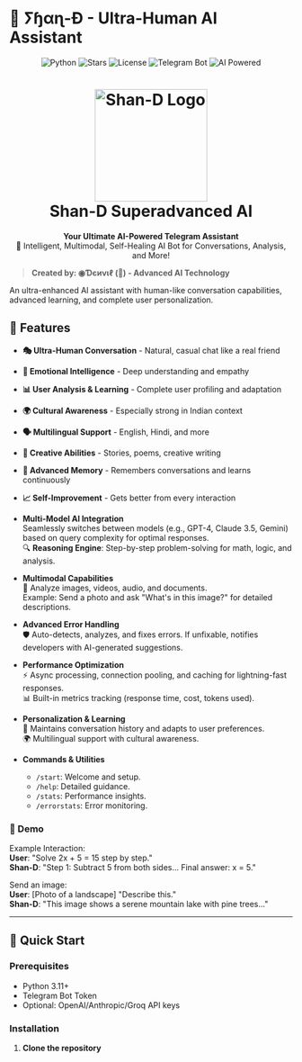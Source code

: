 # 🤖 ⵢɧαɳ-Đ - Ultra-Human AI Assistant



<p align="center">
  <img src="https://img.shields.io/badge/Python-3.10%2B-blue?style=for-the-badge&logo=python" alt="Python">
  <img src="https://img.shields.io/github/stars/DenxVil/Shan_D_Superadvanced?style=for-the-badge&logo=github" alt="Stars">
  <img src="https://img.shields.io/github/license/DenxVil/Shan_D_Superadvanced?style=for-the-badge&logo=mit" alt="License">
  <img src="https://img.shields.io/badge/Telegram-Bot-blue?style=for-the-badge&logo=telegram" alt="Telegram Bot">
  <img src="https://img.shields.io/badge/AI-Powered-green?style=for-the-badge&logo=openai" alt="AI Powered">
</p>

<h1 align="center">
  <img src="https://github.com/DenxVil/Shan_D_Superadvanced/blob/3c6d5d28cb9eac111c8d1276542662e6856602f6/data/image/-268576799680923708.mp4" alt="Shan-D Logo" width="200" j,  height="200">
  <br>
  Shan-D Superadvanced AI
</h1>

<p align="center">
  <strong>Your Ultimate AI-Powered Telegram Assistant</strong><br>
  🚀 Intelligent, Multimodal, Self-Healing AI Bot for Conversations, Analysis, and More!
</p>




> **Created by: ◉Ɗєиνιℓ (👻) - Advanced AI Technology**

An ultra-enhanced AI assistant with human-like conversation capabilities, advanced learning, and complete user personalization.

## 🌟 Features

- **🎭 Ultra-Human Conversation** - Natural, casual chat like a real friend
- **🧠 Emotional Intelligence** - Deep understanding and empathy
- **📊 User Analysis & Learning** - Complete user profiling and adaptation
- **🌍 Cultural Awareness** - Especially strong in Indian context
- **🗣️ Multilingual Support** - English, Hindi, and more
- **🎨 Creative Abilities** - Stories, poems, creative writing
- **💾 Advanced Memory** - Remembers conversations and learns continuously
- **📈 Self-Improvement** - Gets better from every interaction
- **Multi-Model AI Integration**  
  Seamlessly switches between models (e.g., GPT-4, Claude 3.5, Gemini) based on query complexity for optimal responses.  
  🔍 **Reasoning Engine**: Step-by-step problem-solving for math, logic, and analysis.

- **Multimodal Capabilities**  
  📸 Analyze images, videos, audio, and documents.  
  Example: Send a photo and ask "What's in this image?" for detailed descriptions.

- **Advanced Error Handling**  
  🛡️ Auto-detects, analyzes, and fixes errors. If unfixable, notifies developers with AI-generated suggestions.

- **Performance Optimization**  
  ⚡ Async processing, connection pooling, and caching for lightning-fast responses.  
  📊 Built-in metrics tracking (response time, cost, tokens used).

- **Personalization & Learning**  
  🧠 Maintains conversation history and adapts to user preferences.  
  🌍 Multilingual support with cultural awareness.

- **Commands & Utilities**  
  - `/start`: Welcome and setup.  
  - `/help`: Detailed guidance.  
  - `/stats`: Performance insights.  
  - `/errorstats`: Error monitoring.

### 🎥 Demo


Example Interaction:  
**User**: "Solve 2x + 5 = 15 step by step."  
**Shan-D**: "Step 1: Subtract 5 from both sides... Final answer: x = 5."  

Send an image:  
**User**: [Photo of a landscape] "Describe this."  
**Shan-D**: "This image shows a serene mountain lake with pine trees..."

---
    
## 🚀 Quick Start

### Prerequisites
- Python 3.11+
- Telegram Bot Token
- Optional: OpenAI/Anthropic/Groq API keys

### Installation

1. **Clone the repository**
